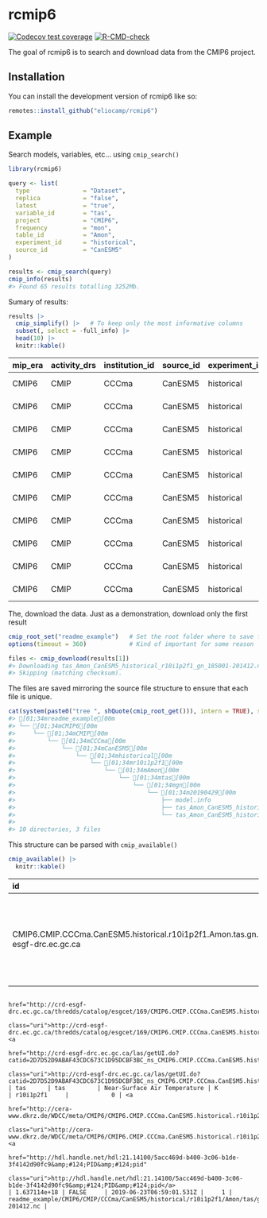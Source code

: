 
<!-- README.md is generated from README.Rmd. Please edit that file -->

# rcmip6

<!-- badges: start -->

[![Codecov test
coverage](https://codecov.io/gh/eliocamp/rcmip6/branch/main/graph/badge.svg)](https://app.codecov.io/gh/eliocamp/rcmip6?branch=main)
[![R-CMD-check](https://github.com/eliocamp/rcmip6/actions/workflows/R-CMD-check.yaml/badge.svg)](https://github.com/eliocamp/rcmip6/actions/workflows/R-CMD-check.yaml)
<!-- badges: end -->

The goal of rcmip6 is to search and download data from the CMIP6
project.

## Installation

You can install the development version of rcmip6 like so:

``` r
remotes::install_github("eliocamp/rcmip6")
```

## Example

Search models, variables, etc… using `cmip_search()`

``` r
library(rcmip6)

query <- list(
  type               = "Dataset",
  replica            = "false",
  latest             = "true",
  variable_id        = "tas",
  project            = "CMIP6",
  frequency          = "mon",                          
  table_id           = "Amon",
  experiment_id      = "historical",
  source_id          = "CanESM5"
)

results <- cmip_search(query)
cmip_info(results)
#> Found 65 results totalling 3252Mb.
```

Sumary of results:

``` r
results |> 
  cmip_simplify() |>   # To keep only the most informative columns
  subset(, select = -full_info) |> 
  head(10) |> 
  knitr::kable()
```

| mip_era | activity_drs | institution_id | source_id | experiment_id | member_id | table_id | variable_id | grid_label | version  | variable_long_name           | datetime_start       | datetime_stop        | nominal_resolution |
|:--------|:-------------|:---------------|:----------|:--------------|:----------|:---------|:------------|:-----------|:---------|:-----------------------------|:---------------------|:---------------------|:-------------------|
| CMIP6   | CMIP         | CCCma          | CanESM5   | historical    | r10i1p2f1 | Amon     | tas         | gn         | 20190429 | Near-Surface Air Temperature | 1850-01-16T12:00:00Z | 2014-12-16T12:00:00Z | 500 km             |
| CMIP6   | CMIP         | CCCma          | CanESM5   | historical    | r7i1p2f1  | Amon     | tas         | gn         | 20190429 | Near-Surface Air Temperature | 1850-01-16T12:00:00Z | 2014-12-16T12:00:00Z | 500 km             |
| CMIP6   | CMIP         | CCCma          | CanESM5   | historical    | r8i1p2f1  | Amon     | tas         | gn         | 20190429 | Near-Surface Air Temperature | 1850-01-16T12:00:00Z | 2014-12-16T12:00:00Z | 500 km             |
| CMIP6   | CMIP         | CCCma          | CanESM5   | historical    | r9i1p2f1  | Amon     | tas         | gn         | 20190429 | Near-Surface Air Temperature | 1850-01-16T12:00:00Z | 2014-12-16T12:00:00Z | 500 km             |
| CMIP6   | CMIP         | CCCma          | CanESM5   | historical    | r23i1p2f1 | Amon     | tas         | gn         | 20190429 | Near-Surface Air Temperature | 1850-01-16T12:00:00Z | 2014-12-16T12:00:00Z | 500 km             |
| CMIP6   | CMIP         | CCCma          | CanESM5   | historical    | r14i1p2f1 | Amon     | tas         | gn         | 20190429 | Near-Surface Air Temperature | 1850-01-16T12:00:00Z | 2014-12-16T12:00:00Z | 500 km             |
| CMIP6   | CMIP         | CCCma          | CanESM5   | historical    | r16i1p2f1 | Amon     | tas         | gn         | 20190429 | Near-Surface Air Temperature | 1850-01-16T12:00:00Z | 2014-12-16T12:00:00Z | 500 km             |
| CMIP6   | CMIP         | CCCma          | CanESM5   | historical    | r17i1p2f1 | Amon     | tas         | gn         | 20190429 | Near-Surface Air Temperature | 1850-01-16T12:00:00Z | 2014-12-16T12:00:00Z | 500 km             |
| CMIP6   | CMIP         | CCCma          | CanESM5   | historical    | r22i1p2f1 | Amon     | tas         | gn         | 20190429 | Near-Surface Air Temperature | 1850-01-16T12:00:00Z | 2014-12-16T12:00:00Z | 500 km             |
| CMIP6   | CMIP         | CCCma          | CanESM5   | historical    | r11i1p2f1 | Amon     | tas         | gn         | 20190429 | Near-Surface Air Temperature | 1850-01-16T12:00:00Z | 2014-12-16T12:00:00Z | 500 km             |

The, download the data. Just as a demonstration, download only the first
result

``` r
cmip_root_set("readme_example")   # Set the root folder where to save files 
options(timeout = 360)            # Kind of important for some reason

files <- cmip_download(results[1])
#> Downloading tas_Amon_CanESM5_historical_r10i1p2f1_gn_185001-201412.nc...
#> Skipping (matching checksum).
```

The files are saved mirroring the source file structure to ensure that
each file is unique.

``` r
cat(system(paste0("tree ", shQuote(cmip_root_get())), intern = TRUE), sep = "\n")
#> [01;34mreadme_example[00m
#> └── [01;34mCMIP6[00m
#>     └── [01;34mCMIP[00m
#>         └── [01;34mCCCma[00m
#>             └── [01;34mCanESM5[00m
#>                 └── [01;34mhistorical[00m
#>                     └── [01;34mr10i1p2f1[00m
#>                         └── [01;34mAmon[00m
#>                             └── [01;34mtas[00m
#>                                 └── [01;34mgn[00m
#>                                     └── [01;34m20190429[00m
#>                                         ├── model.info
#>                                         ├── tas_Amon_CanESM5_historical_r10i1p2f1_gn_185001-201412.log
#>                                         └── tas_Amon_CanESM5_historical_r10i1p2f1_gn_185001-201412.nc
#> 
#> 10 directories, 3 files
```

This structure can be parsed with `cmip_available()`

``` r
cmip_available() |>
  knitr::kable()
```

| id                                                                                         | version  | access                              | activity_drs | activity_id | cf_standard_name | citation_url                                                                                                       | data_node             | data_specs_version | dataset_id_template\_                                                                                                                     | datetime_start       | datetime_stop        | directory_format_template\_                                                                                                                                    | east_degrees | experiment_id | experiment_title                          | frequency | further_info_url                                                               | geo                                                                                   | geo_units    | grid                                                                                                        | grid_label | index_node         | instance_id                                                         | institution_id | latest | master_id                                                 | member_id | mip_era | model_cohort | nominal_resolution | north_degrees | number_of_aggregations | number_of_files | pid                                               | product      | project | realm | replica |     size | source_id | source_type | south_degrees | sub_experiment_id | table_id | title                                                     | type    | url                                                                                                                                                                                                                                                                       | variable | variable_id | variable_long_name           | variable_units | variant_label | west_degrees | xlink                                                                                                                                                                    |    *version* | retracted | \_timestamp              | score | files                                                                                                                                       |
|:-------------------------------------------------------------------------------------------|:---------|:------------------------------------|:-------------|:------------|:-----------------|:-------------------------------------------------------------------------------------------------------------------|:----------------------|:-------------------|:------------------------------------------------------------------------------------------------------------------------------------------|:---------------------|:---------------------|:---------------------------------------------------------------------------------------------------------------------------------------------------------------|-------------:|:--------------|:------------------------------------------|:----------|:-------------------------------------------------------------------------------|:--------------------------------------------------------------------------------------|:-------------|:------------------------------------------------------------------------------------------------------------|:-----------|:-------------------|:--------------------------------------------------------------------|:---------------|:-------|:----------------------------------------------------------|:----------|:--------|:-------------|:-------------------|--------------:|-----------------------:|----------------:|:--------------------------------------------------|:-------------|:--------|:------|:--------|---------:|:----------|:------------|--------------:|:------------------|:---------|:----------------------------------------------------------|:--------|:--------------------------------------------------------------------------------------------------------------------------------------------------------------------------------------------------------------------------------------------------------------------------|:---------|:------------|:-----------------------------|:---------------|:--------------|-------------:|:-------------------------------------------------------------------------------------------------------------------------------------------------------------------------|-------------:|:----------|:-------------------------|------:|:--------------------------------------------------------------------------------------------------------------------------------------------|
| CMIP6.CMIP.CCCma.CanESM5.historical.r10i1p2f1.Amon.tas.gn.v20190429\|crd-esgf-drc.ec.gc.ca | 20190429 | HTTPServer, GridFTP , OPENDAP , LAS | CMIP         | CMIP        | air_temperature  | <http://cera-www.dkrz.de/WDCC/meta/CMIP6/CMIP6.CMIP.CCCma.CanESM5.historical.r10i1p2f1.Amon.tas.gn.v20190429.json> | crd-esgf-drc.ec.gc.ca | 01.00.29           | %(mip_era)s.%(activity_drs)s.%(institution_id)s.%(source_id)s.%(experiment_id)s.%(member_id)s.%(table_id)s.%(variable_id)s.%(grid_label)s | 1850-01-16T12:00:00Z | 2014-12-16T12:00:00Z | %(root)s/%(mip_era)s/%(activity_drs)s/%(institution_id)s/%(source_id)s/%(experiment_id)s/%(member_id)s/%(table_id)s/%(variable_id)s/%(grid_label)s/%(version)s |     357.1875 | historical    | all-forcing simulation of the recent past | mon       | <https://furtherinfo.es-doc.org/CMIP6.CCCma.CanESM5.historical.none.r10i1p2f1> | ENVELOPE(-180.0, -2.8125, 87.8638, -87.8638), ENVELOPE(0.0, 180.0, 87.8638, -87.8638) | degrees_east | T63L49 native atmosphere, T63 Linear Gaussian Grid; 128 x 64 longitude/latitude; 49 levels; top level 1 hPa | gn         | esgf-node.llnl.gov | CMIP6.CMIP.CCCma.CanESM5.historical.r10i1p2f1.Amon.tas.gn.v20190429 | CCCma          | TRUE   | CMIP6.CMIP.CCCma.CanESM5.historical.r10i1p2f1.Amon.tas.gn | r10i1p2f1 | CMIP6   | Registered   | 500 km             |       87.8638 |                      2 |               1 | hdl:21.14100/5acc469d-b400-3c06-b1de-3f4142d90fc9 | model-output | CMIP6   | atmos | FALSE   | 52462806 | CanESM5   | AOGCM       |      -87.8638 | none              | Amon     | CMIP6.CMIP.CCCma.CanESM5.historical.r10i1p2f1.Amon.tas.gn | Dataset | <a                                                                                                                                                                                                                                                                        
                                                                                                                                                                                                                                                                                                                                                                                                                                                                                                                                                                                                                                                                                                                                                                                                                                                                                                                                                                                                                                                                                                                                                                                                                                                                                                                                                                                                                                                                                                                                                                                                                                                                                                     href="http://crd-esgf-drc.ec.gc.ca/thredds/catalog/esgcet/169/CMIP6.CMIP.CCCma.CanESM5.historical.r10i1p2f1.Amon.tas.gn.v20190429.xml#CMIP6.CMIP.CCCma.CanESM5.historical.r10i1p2f1.Amon.tas.gn.v20190429&amp;#124;application/xml+thredds&amp;#124;THREDDS"               
                                                                                                                                                                                                                                                                                                                                                                                                                                                                                                                                                                                                                                                                                                                                                                                                                                                                                                                                                                                                                                                                                                                                                                                                                                                                                                                                                                                                                                                                                                                                                                                                                                                                                                     class="uri">http://crd-esgf-drc.ec.gc.ca/thredds/catalog/esgcet/169/CMIP6.CMIP.CCCma.CanESM5.historical.r10i1p2f1.Amon.tas.gn.v20190429.xml#CMIP6.CMIP.CCCma.CanESM5.historical.r10i1p2f1.Amon.tas.gn.v20190429&amp;#124;application/xml+thredds&amp;#124;THREDDS</a>, <a  
                                                                                                                                                                                                                                                                                                                                                                                                                                                                                                                                                                                                                                                                                                                                                                                                                                                                                                                                                                                                                                                                                                                                                                                                                                                                                                                                                                                                                                                                                                                                                                                                                                                                                                     href="http://crd-esgf-drc.ec.gc.ca/las/getUI.do?catid=2D7D52D9ABAF43CDC673C1D95DCBF3BC_ns_CMIP6.CMIP.CCCma.CanESM5.historical.r10i1p2f1.Amon.tas.gn.v20190429&amp;#124;application/las&amp;#124;LAS"                                                                       
                                                                                                                                                                                                                                                                                                                                                                                                                                                                                                                                                                                                                                                                                                                                                                                                                                                                                                                                                                                                                                                                                                                                                                                                                                                                                                                                                                                                                                                                                                                                                                                                                                                                                                     class="uri">http://crd-esgf-drc.ec.gc.ca/las/getUI.do?catid=2D7D52D9ABAF43CDC673C1D95DCBF3BC_ns_CMIP6.CMIP.CCCma.CanESM5.historical.r10i1p2f1.Amon.tas.gn.v20190429&amp;#124;application/las&amp;#124;LAS</a>                                                              | tas      | tas         | Near-Surface Air Temperature | K              | r10i1p2f1     |            0 | <a                                                                                                                                                                       
                                                                                                                                                                                                                                                                                                                                                                                                                                                                                                                                                                                                                                                                                                                                                                                                                                                                                                                                                                                                                                                                                                                                                                                                                                                                                                                                                                                                                                                                                                                                                                                                                                                                                                                                                                                                                                                                                                                                                                                                                                                                                         href="http://cera-www.dkrz.de/WDCC/meta/CMIP6/CMIP6.CMIP.CCCma.CanESM5.historical.r10i1p2f1.Amon.tas.gn.v20190429.json&amp;#124;Citation&amp;#124;citation"               
                                                                                                                                                                                                                                                                                                                                                                                                                                                                                                                                                                                                                                                                                                                                                                                                                                                                                                                                                                                                                                                                                                                                                                                                                                                                                                                                                                                                                                                                                                                                                                                                                                                                                                                                                                                                                                                                                                                                                                                                                                                                                         class="uri">http://cera-www.dkrz.de/WDCC/meta/CMIP6/CMIP6.CMIP.CCCma.CanESM5.historical.r10i1p2f1.Amon.tas.gn.v20190429.json&amp;#124;Citation&amp;#124;citation</a>, <a  
                                                                                                                                                                                                                                                                                                                                                                                                                                                                                                                                                                                                                                                                                                                                                                                                                                                                                                                                                                                                                                                                                                                                                                                                                                                                                                                                                                                                                                                                                                                                                                                                                                                                                                                                                                                                                                                                                                                                                                                                                                                                                         href="http://hdl.handle.net/hdl:21.14100/5acc469d-b400-3c06-b1de-3f4142d90fc9&amp;#124;PID&amp;#124;pid"                                                                  
                                                                                                                                                                                                                                                                                                                                                                                                                                                                                                                                                                                                                                                                                                                                                                                                                                                                                                                                                                                                                                                                                                                                                                                                                                                                                                                                                                                                                                                                                                                                                                                                                                                                                                                                                                                                                                                                                                                                                                                                                                                                                         class="uri">http://hdl.handle.net/hdl:21.14100/5acc469d-b400-3c06-b1de-3f4142d90fc9&amp;#124;PID&amp;#124;pid</a>                                                         | 1.637114e+18 | FALSE     | 2019-06-23T06:59:01.531Z |     1 | readme_example/CMIP6/CMIP/CCCma/CanESM5/historical/r10i1p2f1/Amon/tas/gn/20190429/tas_Amon_CanESM5_historical_r10i1p2f1_gn_185001-201412.nc |
